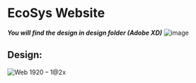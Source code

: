 # EcoSys Website
***You will find the design in design folder (Adobe XD)***
![image](https://user-images.githubusercontent.com/24440328/129487063-270c267a-c2a3-4f83-84f8-cad9542f01ec.png)

## Design:
![Web 1920 – 1@2x](https://user-images.githubusercontent.com/24440328/129487105-7102e513-070e-4446-a663-15121dfa2ef7.png)



